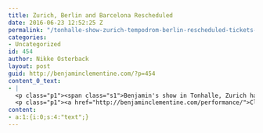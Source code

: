 ```yaml
---
title: Zurich, Berlin and Barcelona Rescheduled
date: 2016-06-23 12:52:25 Z
permalink: "/tonhalle-show-zurich-tempodrom-berlin-rescheduled-tickets-available/"
categories:
- Uncategorized
id: 454
author: Nikke Osterback
layout: post
guid: http://benjaminclementine.com/?p=454
content_0_text:
- |
  <p class="p1"><span class="s1">Benjamin's show in Tonhalle, Zurich has been rescheduled for September 6th. Likewise, the Tempodrom show in Berlin has been rescheduled for November 29th. </span>All tickets remain valid. For refunds please contact the box office direct. The date in Barcelona has also been moved, and full details will be confirmed next week.</p>
  <p class="p1"><a href="http://benjaminclementine.com/performance/">Click here for all tickets and dates</a>.</p>
content:
- a:1:{i:0;s:4:"text";}
---
```


